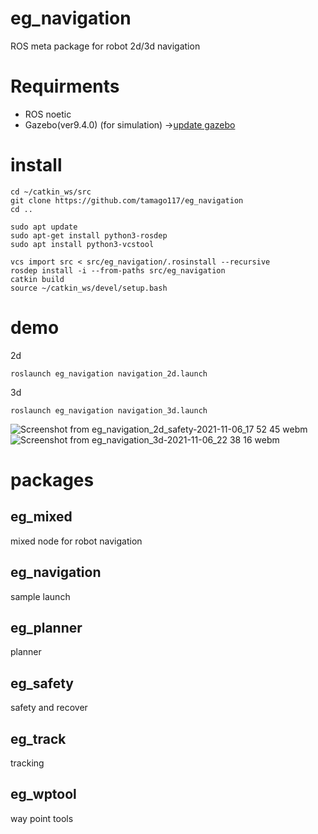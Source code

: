 # eg_navigation
ROS meta package for robot 2d/3d navigation

# Requirments

- ROS noetic
- Gazebo(ver9.4.0) (for simulation) ->[update gazebo](https://bitbucket.org/DataspeedInc/velodyne_simulator/src/master/gazebo_upgrade.md)

# install
```
cd ~/catkin_ws/src
git clone https://github.com/tamago117/eg_navigation
cd ..

sudo apt update
sudo apt-get install python3-rosdep
sudo apt install python3-vcstool

vcs import src < src/eg_navigation/.rosinstall --recursive
rosdep install -i --from-paths src/eg_navigation
catkin build
source ~/catkin_ws/devel/setup.bash
```

# demo
2d
```
roslaunch eg_navigation navigation_2d.launch
```
3d
```
roslaunch eg_navigation navigation_3d.launch
```
![Screenshot from eg_navigation_2d_safety-2021-11-06_17 52 45 webm](https://user-images.githubusercontent.com/38370926/140604530-01eee6b0-c831-4618-b33a-4c3bcf2c967c.png)
![Screenshot from eg_navigation_3d-2021-11-06_22 38 16 webm](https://user-images.githubusercontent.com/38370926/140612538-51ea6d2e-250b-4f51-9a03-0403e6811fc2.png)

# packages

## eg_mixed
mixed node for robot navigation

## eg_navigation
sample launch

## eg_planner
planner

## eg_safety
safety and recover

## eg_track
tracking

## eg_wptool
way point tools
